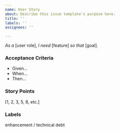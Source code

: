 ```yaml
---
name: User Story
about: Describe this issue template's purpose here.
title: ''
labels: ''
assignees: ''

---
```


*As a* [user role],
*I need* [feature] 
*so that* [goal].

### Acceptance Criteria
- Given...
- When...
- Then...

### Story Points
[1, 2, 3, 5, 8, etc.]

### Labels
enhancement / technical debt
